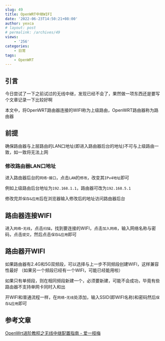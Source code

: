 ```yaml
---
slug: 49
title: OpenWRT中继WIFI
date: '2022-06-23T14:50:21+08:00'
author: yexca
# layout: post
# permalink: /archives/49
views:
    - '256'
categories:
    - 日常
tags:
    - OpenWRT
---
```


## 引言

今日尝试了一下之前试过的无线中继，发现已经不会了，果然做一项东西还是要写个文章记录一下比较好啊

本文中，将OpenWRT路由器连接的WIFI称为上级路由，OpenWRT路由器称为路由器

## 前提

确保路由器与上层路由的LAN口地址(即进入路由器后台的地址)不可与上级路由一致，如一致将无法上网

### 修改路由器LAN口地址

进入路由器后台的`网络`-`接口`，点击`LAN`的`修改`，改变其`IPv4地址`即可

例如上级路由后台地址为`192.168.1.1`，路由器可改为`192.168.5.1`

修改完并`保存&应用`后在浏览器输入修改后的地址访问路由器后台

## 路由器连接WIFI

进入`网络`-`无线`，点击`扫描`，找到要连接的WIFI，点击`加入网络`，输入网络名称与密码，点击`提交`，然后点击`保存&应用`即可

## 路由器开WIFI

如果路由器有2.4G和5G双频段，可以选择与上一步不同频段创建WIFI，这样兼容性最好 （如果另一个频段已经有一个WIFI，可能已经能用啦）

如果只有单频段，则在相同频段新建一个，必须要新建，可能不会成功，毕竟有些路由器不支持单网卡同时入和出

开WIFI和普通流程一样，在`网络`-`无线`处添加，输入SSID(即WIFI名称)和密码然后`保存&应用`即可

## 参考文章

[OpenWrt进阶教程之无线中继配置指南 - 爱一枝梅](https://iyzm.net/openwrt/512.html)